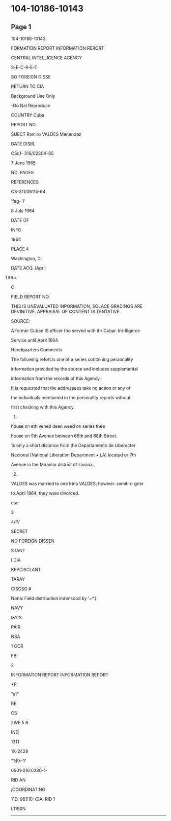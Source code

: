 # 104-10186-10143

## Page 1

104-10186-10143

FORMATION REPORT INFORMATION RERORT

CENTRAL INTELLIGENCE AGENCY

S-E-C-R-E-T

SO FOREIGN DISSE

RETURN TO CIA

Background Use Only

-Do Nat Reproduce

COUNTRY Cuba

REPORT NO.

SUECT Ramiro VALDES Menendez

DATE DISIR.

CSc1- 316/02304-65

7 June 1965

NO. PAGES

REFERENCES

CS-311/06115-64

'fag- 1'

8 July 1964

DATE OF

INFO

1964

PLACE 4

Washington, D.

DATE ACQ. (April

1965)

C

FIELD REPORT NO.

THIS IS UNEVALUATED INPORMATION, SOLACE GRADINGS ARE DEVINITIVE. APPRAISAL OF CONTENT IS TENTATIVE.

SOURCE:

A former Cuban IS officer tho served with thr Cubar. Int-lligerce

Service until April 1964.

Hendquarters Comments

The following refort.is one of a series containing peraonality

information provided by the source and includes supplemental

information from the records of this Agency.

It is requested that the addressees take no action or any of

the individuals mentioned in the persorallty reports without

first checking with this Agency.

1.

house on eth vened deen weed on series thee

house on 9th Avenue between 66th and 68th Street.

1s only a short distance from the Departamento de Liberacter

Nacional (National Liberation Department • LA) located or 7th

Avenue in the Miramar district of llavana.,

2.

VALDES was married to one Irina VALDES; howiver. semitin- grier

to April 1964, they were divorced.

ese

3

4/P/

SECRET

NO FOREIGN DISSEN

STAN?

I DIA

KEPCISCLANT

TARAY

CISCSO #

Nona: Field distribution indensood by '=*.)

NAVY

I&Y'S

PAIR

NSA

1 OCR

FB!

2

INFORMATION REPORT INFORMATION REPORT

*F:

"at"

RE

CS

2WE 5 R

INE|

1311

1X-2429

"1:l9:-1'

0501-316:0230-1-

RID AN

¡COORDINATING

11D, 981!10: CIA. RID 1

L11S0N

---

